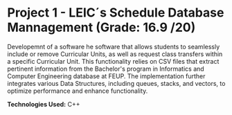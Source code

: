 # Project 1 - LEIC´s Schedule Database Mannagement (Grade: 16.9 /20)

Developemnt of a software he software that allows students to seamlessly include or remove Curricular Units, as well as request class transfers within a specific Curricular Unit. This functionality relies on CSV files that extract pertinent information from the Bachelor's program in Informatics and Computer Engineering database at FEUP. The implementation further integrates various Data Structures, including queues, stacks, and vectors, to optimize performance and enhance functionality.

**Technologies Used:** C++
